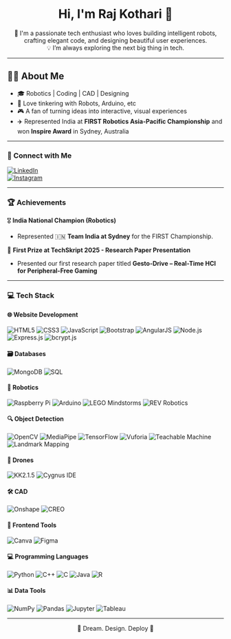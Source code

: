 <h1 align="center">Hi, I'm Raj Kothari 👋</h1>

<p align="center">
  🤖 I'm a passionate tech enthusiast who loves building intelligent robots, crafting elegant code, and designing beautiful user experiences.<br> 
  💡 I’m always exploring the next big thing in tech.
</p>

---

## 👨‍💻 About Me

- 🎓 Robotics | Coding | CAD | Designing 
- 🤖 Love tinkering with Robots, Arduino, etc
- 🎮 A fan of turning ideas into interactive, visual experiences
- ✈️ Represented India at **FIRST Robotics Asia-Pacific Championship** and won **Inspire Award** in Sydney, Australia

---

### 📲 Connect with Me

[![LinkedIn](https://img.shields.io/badge/-LinkedIn-0077B5?style=flat&logo=linkedin&logoColor=white)](https://www.linkedin.com/in/raj-kothari200)  
[![Instagram](https://img.shields.io/badge/-Instagram-E4405F?style=flat&logo=instagram&logoColor=white)](https://www.instagram.com/your-username)  

---

### 🏆 Achievements

🎖️ **India National Champion (Robotics)**  
- Represented 🇮🇳 **Team India at Sydney** for the FIRST Championship.

🥇 **First Prize at TechSkript 2025 - Research Paper Presentation**  
- Presented our first research paper titled **Gesto-Drive – Real-Time HCI for Peripheral-Free Gaming**

---

### 💻 Tech Stack

#### 🌐 Website Development  
![HTML5](https://img.shields.io/badge/-HTML5-E34F26?style=flat&logo=html5&logoColor=white)
![CSS3](https://img.shields.io/badge/-CSS3-1572B6?style=flat&logo=css3&logoColor=white)
![JavaScript](https://img.shields.io/badge/-JavaScript-F7DF1E?style=flat&logo=javascript&logoColor=black)
![Bootstrap](https://img.shields.io/badge/-Bootstrap-563D7C?style=flat&logo=bootstrap&logoColor=white)
![AngularJS](https://img.shields.io/badge/-AngularJS-DD0031?style=flat&logo=angularjs&logoColor=white)
![Node.js](https://img.shields.io/badge/-Node.js-339933?style=flat&logo=nodedotjs&logoColor=white)
![Express.js](https://img.shields.io/badge/-Express.js-000000?style=flat&logo=express&logoColor=white)
![bcrypt.js](https://img.shields.io/badge/-bcrypt.js-4484c1?style=flat)

#### 🗃️ Databases  
![MongoDB](https://img.shields.io/badge/-MongoDB-47A248?style=flat&logo=mongodb&logoColor=white)
![SQL](https://img.shields.io/badge/-SQL-4479A1?style=flat&logo=postgresql&logoColor=white)

#### 🤖 Robotics  
![Raspberry Pi](https://img.shields.io/badge/-Raspberry%20Pi-C51A4A?style=flat&logo=raspberrypi&logoColor=white)
![Arduino](https://img.shields.io/badge/-Arduino-00979D?style=flat&logo=arduino&logoColor=white)
![LEGO Mindstorms](https://img.shields.io/badge/-LEGO%20Mindstorms-e2231a?style=flat)
![REV Robotics](https://img.shields.io/badge/-REV%20Robotics-FF6F00?style=flat)

#### 🔍 Object Detection  
![OpenCV](https://img.shields.io/badge/-OpenCV-5C3EE8?style=flat&logo=opencv&logoColor=white)
![MediaPipe](https://img.shields.io/badge/-MediaPipe-FF6F00?style=flat)
![TensorFlow](https://img.shields.io/badge/-TensorFlow-FF6F00?style=flat&logo=tensorflow&logoColor=white)
![Vuforia](https://img.shields.io/badge/-Vuforia-5A6D50?style=flat)
![Teachable Machine](https://img.shields.io/badge/-Teachable%20Machine-4285F4?style=flat&logo=google&logoColor=white)
![Landmark Mapping](https://img.shields.io/badge/-Landmark%20Mapping-blue?style=flat)

#### 🚁 Drones  
![KK2.1.5](https://img.shields.io/badge/-KK2.1.5-FF4081?style=flat)
![Cygnus IDE](https://img.shields.io/badge/-Cygnus%20IDE-007ACC?style=flat)

#### 🛠 CAD  
![Onshape](https://img.shields.io/badge/-Onshape-1B5FAA?style=flat)
![CREO](https://img.shields.io/badge/-CREO-005B94?style=flat)

#### 🎨 Frontend Tools  
![Canva](https://img.shields.io/badge/-Canva-00C4CC?style=flat&logo=canva&logoColor=white)
![Figma](https://img.shields.io/badge/-Figma-F24E1E?style=flat&logo=figma&logoColor=white)

#### 💻 Programming Languages  
![Python](https://img.shields.io/badge/-Python-3776AB?style=flat&logo=python&logoColor=white)
![C++](https://img.shields.io/badge/-C++-00599C?style=flat&logo=c%2b%2b&logoColor=white)
![C](https://img.shields.io/badge/-C-00599C?style=flat&logo=c&logoColor=white)
![Java](https://img.shields.io/badge/-Java-007396?style=flat&logo=java&logoColor=white)
![R](https://img.shields.io/badge/-R-276DC3?style=flat&logo=r&logoColor=white)

#### 📊 Data Tools  
![NumPy](https://img.shields.io/badge/-NumPy-013243?style=flat&logo=numpy&logoColor=white)
![Pandas](https://img.shields.io/badge/-Pandas-150458?style=flat&logo=pandas&logoColor=white)
![Jupyter](https://img.shields.io/badge/-Jupyter-F37626?style=flat&logo=jupyter&logoColor=white)
![Tableau](https://img.shields.io/badge/-Tableau-E97627?style=flat&logo=tableau&logoColor=white)

---

<p align="center">
🚀 Dream. Design. Deploy 🚀
</p>
